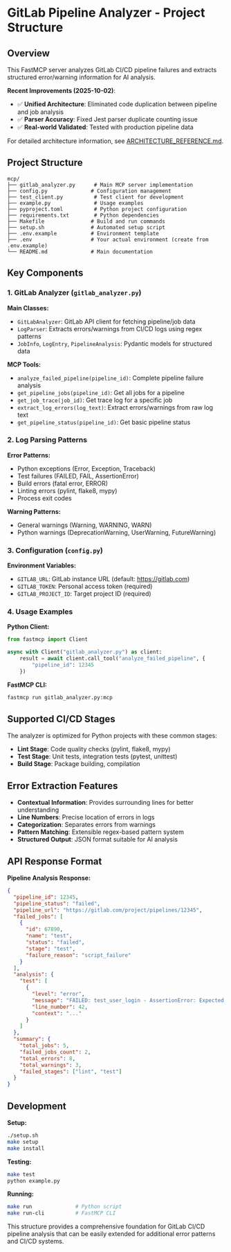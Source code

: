 # GitLab Pipeline Analyzer - Project Structure

## Overview

This FastMCP server analyzes GitLab CI/CD pipeline failures and extracts structured error/warning information for AI analysis.

**Recent Improvements (2025-10-02)**:

- ✅ **Unified Architecture**: Eliminated code duplication between pipeline and job analysis
- ✅ **Parser Accuracy**: Fixed Jest parser duplicate counting issue
- ✅ **Real-world Validated**: Tested with production pipeline data

For detailed architecture information, see [ARCHITECTURE_REFERENCE.md](ARCHITECTURE_REFERENCE.md).

## Project Structure

```
mcp/
├── gitlab_analyzer.py      # Main MCP server implementation
├── config.py              # Configuration management
├── test_client.py          # Test client for development
├── example.py              # Usage examples
├── pyproject.toml          # Python project configuration
├── requirements.txt        # Python dependencies
├── Makefile               # Build and run commands
├── setup.sh               # Automated setup script
├── .env.example           # Environment template
├── .env                   # Your actual environment (create from .env.example)
└── README.md              # Main documentation
```

## Key Components

### 1. GitLab Analyzer (`gitlab_analyzer.py`)

**Main Classes:**

- `GitLabAnalyzer`: GitLab API client for fetching pipeline/job data
- `LogParser`: Extracts errors/warnings from CI/CD logs using regex patterns
- `JobInfo`, `LogEntry`, `PipelineAnalysis`: Pydantic models for structured data

**MCP Tools:**

- `analyze_failed_pipeline(pipeline_id)`: Complete pipeline failure analysis
- `get_pipeline_jobs(pipeline_id)`: Get all jobs for a pipeline
- `get_job_trace(job_id)`: Get trace log for a specific job
- `extract_log_errors(log_text)`: Extract errors/warnings from raw log text
- `get_pipeline_status(pipeline_id)`: Get basic pipeline status

### 2. Log Parsing Patterns

**Error Patterns:**

- Python exceptions (Error, Exception, Traceback)
- Test failures (FAILED, FAIL, AssertionError)
- Build errors (fatal error, ERROR)
- Linting errors (pylint, flake8, mypy)
- Process exit codes

**Warning Patterns:**

- General warnings (Warning, WARNING, WARN)
- Python warnings (DeprecationWarning, UserWarning, FutureWarning)

### 3. Configuration (`config.py`)

**Environment Variables:**

- `GITLAB_URL`: GitLab instance URL (default: https://gitlab.com)
- `GITLAB_TOKEN`: Personal access token (required)
- `GITLAB_PROJECT_ID`: Target project ID (required)

### 4. Usage Examples

**Python Client:**

```python
from fastmcp import Client

async with Client("gitlab_analyzer.py") as client:
    result = await client.call_tool("analyze_failed_pipeline", {
        "pipeline_id": 12345
    })
```

**FastMCP CLI:**

```bash
fastmcp run gitlab_analyzer.py:mcp
```

## Supported CI/CD Stages

The analyzer is optimized for Python projects with these common stages:

- **Lint Stage**: Code quality checks (pylint, flake8, mypy)
- **Test Stage**: Unit tests, integration tests (pytest, unittest)
- **Build Stage**: Package building, compilation

## Error Extraction Features

- **Contextual Information**: Provides surrounding lines for better understanding
- **Line Numbers**: Precise location of errors in logs
- **Categorization**: Separates errors from warnings
- **Pattern Matching**: Extensible regex-based pattern system
- **Structured Output**: JSON format suitable for AI analysis

## API Response Format

**Pipeline Analysis Response:**

```json
{
  "pipeline_id": 12345,
  "pipeline_status": "failed",
  "pipeline_url": "https://gitlab.com/project/pipelines/12345",
  "failed_jobs": [
    {
      "id": 67890,
      "name": "test",
      "status": "failed",
      "stage": "test",
      "failure_reason": "script_failure"
    }
  ],
  "analysis": {
    "test": [
      {
        "level": "error",
        "message": "FAILED: test_user_login - AssertionError: Expected True, got False",
        "line_number": 42,
        "context": "..."
      }
    ]
  },
  "summary": {
    "total_jobs": 5,
    "failed_jobs_count": 2,
    "total_errors": 8,
    "total_warnings": 3,
    "failed_stages": ["lint", "test"]
  }
}
```

## Development

**Setup:**

```bash
./setup.sh
make setup
make install
```

**Testing:**

```bash
make test
python example.py
```

**Running:**

```bash
make run              # Python script
make run-cli          # FastMCP CLI
```

This structure provides a comprehensive foundation for GitLab CI/CD pipeline analysis that can be easily extended for additional error patterns and CI/CD systems.

